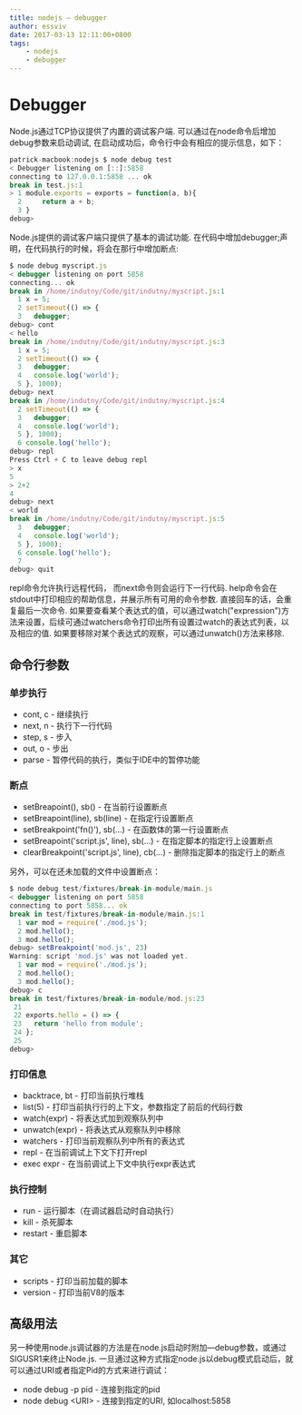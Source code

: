```yaml
---
title: nodejs — debugger
author: essviv
date: 2017-03-13 12:11:00+0800
tags: 
	- nodejs
	- debugger
---
```


# Debugger

Node.js通过TCP协议提供了内置的调试客户端. 可以通过在node命令后增加debug参数来启动调试, 在启动成功后，命令行中会有相应的提示信息，如下： 

````javascript
patrick-macbook:nodejs $ node debug test
< Debugger listening on [::]:5858
connecting to 127.0.0.1:5858 ... ok
break in test.js:1
> 1 module.exports = exports = function(a, b){
  2 	return a + b;
  3 }
debug> 
````

Node.js提供的调试客户端只提供了基本的调试功能. 在代码中增加debugger;声明，在代码执行的时候，将会在那行中增加断点:

````javascript
$ node debug myscript.js
< debugger listening on port 5858
connecting... ok
break in /home/indutny/Code/git/indutny/myscript.js:1
  1 x = 5;
  2 setTimeout(() => {
  3   debugger;
debug> cont
< hello
break in /home/indutny/Code/git/indutny/myscript.js:3
  1 x = 5;
  2 setTimeout(() => {
  3   debugger;
  4   console.log('world');
  5 }, 1000);
debug> next
break in /home/indutny/Code/git/indutny/myscript.js:4
  2 setTimeout(() => {
  3   debugger;
  4   console.log('world');
  5 }, 1000);
  6 console.log('hello');
debug> repl
Press Ctrl + C to leave debug repl
> x
5
> 2+2
4
debug> next
< world
break in /home/indutny/Code/git/indutny/myscript.js:5
  3   debugger;
  4   console.log('world');
  5 }, 1000);
  6 console.log('hello');
  7
debug> quit
````

repl命令允许执行远程代码， 而next命令则会运行下一行代码. help命令会在stdout中打印相应的帮助信息，并展示所有可用的命令参数. 直接回车的话，会重复最后一次命令. 如果要查看某个表达式的值，可以通过watch("expression")方法来设置，后续可通过watchers命令打印出所有设置过watch的表达式列表，以及相应的值. 如果要移除对某个表达式的观察，可以通过unwatch()方法来移除.

## 命令行参数

### 单步执行

* cont, c - 继续执行
* next, n - 执行下一行代码
* step, s - 步入
* out, o - 步出
* parse - 暂停代码的执行，类似于IDE中的暂停功能

### 断点

* setBreapoint(), sb() - 在当前行设置断点
* setBreapoint(line), sb(line) - 在指定行设置断点
* setBreakpoint('fn()'), sb(…) - 在函数体的第一行设置断点
* setBreapoint('script.js', line), sb(…) - 在指定脚本的指定行上设置断点
* clearBreakpoint('script.js', line), cb(…) - 删除指定脚本的指定行上的断点

另外，可以在还未加载的文件中设置断点： 

````javascript
$ node debug test/fixtures/break-in-module/main.js
< debugger listening on port 5858
connecting to port 5858... ok
break in test/fixtures/break-in-module/main.js:1
  1 var mod = require('./mod.js');
  2 mod.hello();
  3 mod.hello();
debug> setBreakpoint('mod.js', 23)
Warning: script 'mod.js' was not loaded yet.
  1 var mod = require('./mod.js');
  2 mod.hello();
  3 mod.hello();
debug> c
break in test/fixtures/break-in-module/mod.js:23
 21
 22 exports.hello = () => {
 23   return 'hello from module';
 24 };
 25
debug>
````

### 打印信息

* backtrace, bt - 打印当前执行堆栈
* list(5) - 打印当前执行行的上下文，参数指定了前后的代码行数
* watch(expr) - 将表达式加到观察队列中
* unwatch(expr) - 将表达式从观察队列中移除
* watchers - 打印当前观察队列中所有的表达式 
* repl - 在当前调试上下文下打开repl
* exec expr - 在当前调试上下文中执行expr表达式

### 执行控制

* run - 运行脚本（在调试器启动时自动执行）
* kill - 杀死脚本
* restart - 重启脚本

### 其它

* scripts - 打印当前加载的脚本
* version - 打印当前V8的版本

## 高级用法

另一种使用node.js调试器的方法是在node.js启动时附加—debug参数，或通过SIGUSR1来终止Node.js. 一旦通过这种方式指定node.js以debug模式启动后，就可以通过URI或者指定Pid的方式来进行调试：

* node debug -p pid - 连接到指定的pid
* node debug \<URI\> - 连接到指定的URI, 如localhost:5858

 